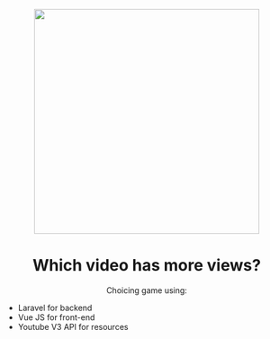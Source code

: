 <p align="center"><a href="https://makariosvar.site" target="_blank"><img src="https://www.codeproject.com/KB/android/888694/youtube.png" width="400"></a></p>
<h1 align="center"> Which video has more views?</h1>
<p align="center">
	Choicing game using:
	
<ul>
	<li>
	Laravel for backend
	</li>
	<li>
	Vue JS for front-end
	</li>
	<li>
	Youtube V3 API for resources
	</li>
</ul>
</p>


